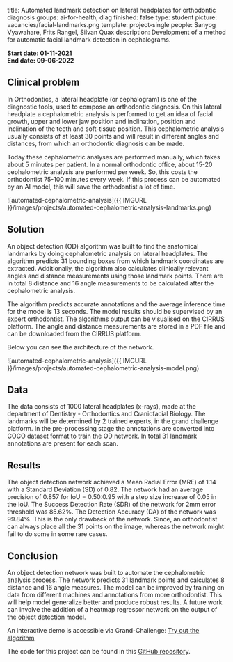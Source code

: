 title: Automated landmark detection on lateral headplates for orthodontic diagnosis
groups: ai-for-health, diag
finished: false
type: student
picture: vacancies/facial-landmarks.png
template: project-single
people: Sanyog Vyawahare, Frits Rangel, Silvan Quax
description: Development of a method for automatic facial landmark detection in cephalograms.

**Start date: 01-11-2021** <br>
**End date: 09-06-2022**

## Clinical problem 

In Orthodontics, a lateral headplate (or cephalogram) is one of the diagnostic tools, used to compose an orthodontic diagnosis. 
On this lateral headplate a cephalometric analysis is performed to get an idea of facial growth, upper and lower jaw position and inclination, 
position and inclination of the teeth and soft-tissue position. 
This cephalometric analysis usually consists of at least 30 points and will result in different angles and distances, 
from which an orthodontic diagnosis can be made.  

Today these cephalometric analyses are performed manually, which takes about 5 minutes per patient. 
In a normal orthodontic office, about 15-20 cephalometric analysis are performed per week. 
So, this costs the orthodontist 75-100 minutes every week. 
If this process can be automated by an AI model, this will save the orthodontist a lot of time.

![automated-cephalometric-analysis]({{ IMGURL }}/images/projects/automated-cephalometric-analysis-landmarks.png)

## Solution 

An object detection (OD) algorithm was built to find the anatomical landmarks by doing cephalometric analysis on lateral headplates.
The algorithm predicts 31 bounding boxes from which landmark coordinates are extracted. 
Additionally, the algorithm also calculates clinically relevant angles and distance measurements using those landmark points.
There are in total 8 distance and 16 angle measurements to be calculated after the cephalometric analysis.  

The algorithm predicts accurate annotations and the average inference time for the model is 13 seconds.
The model results should be supervised by an expert orthodontist. The algorithms output can be visualised on the CIRRUS platform.
The angle and distance measurements are stored in a PDF file and can be downloaded from the CIRRUS platform.

Below you can see the architecture of the network.

![automated-cephalometric-analysis]({{ IMGURL }}/images/projects/automated-cephalometric-analysis-model.png)


## Data
The data consists of 1000 lateral headplates (x-rays), made at the department of Dentistry - Orthodontics and Craniofacial Biology. 
The landmarks will be determined by 2 trained experts, in the grand challenge platform. 
In the pre-processing stage the annotations are converted into COCO dataset format to train the OD network. 
In total 31 landmark annotations are present for each scan.

## Results
The object detection network achieved a Mean Radial Error (MRE) of 1.14 with a Standard Deviation (SD) of 0.82. 
The network had an average precision of 0.857 for IoU = 0.50:0.95 with a step size increase of 0.05 in the IoU. 
The Success Detection Rate (SDR) of the network for 2mm error threshold was 85.62%. 
The Detection Accuracy (DA) of the network was 99.84%. This is the only drawback of the network.
Since, an orthodontist can always place all the 31 points on the image, whereas the network might fail to do some in some rare cases.

## Conclusion
An object detection network was built to automate the cephalometric analysis process. 
The network predicts 31 landmark points and calculates 8 distance and 16 angle measures.
The model can be improved by training on data from different machines and annotations from more orthodontist.
This will help model generalize better and produce robust results.
A future work can involve the addition of a heatmap regressor network on the output of the object detection model. 

An interactive demo is accessible via Grand-Challenge:
<a href="https://grand-challenge.org/algorithms/orthodontic-landmark-detection/" class="btn btn-primary btn-lg my-3">Try out the algorithm</a>

The code for this project can be found in this [GitHub repository](https://github.com/RadboudAIforHealth/orthodontic_landmark_detection).


